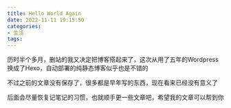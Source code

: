 ```yaml
---
title: Hello World Again
date: 2022-11-11 19:15:50
categories: 
- 生活
tags:
---
```

历时半个多月，删站的我又决定把博客搭起来了，这次从用了五年的Wordpress换成了Hexo，自动部署的纯静态博客似乎也是不错的

不过之前的文章没有保存了，很多都是早年写的东西，现在看来已经没有意义了

后面会尽量恢复记笔记的习惯，也就顺手更一些文章吧，希望我的文章可以帮到你
